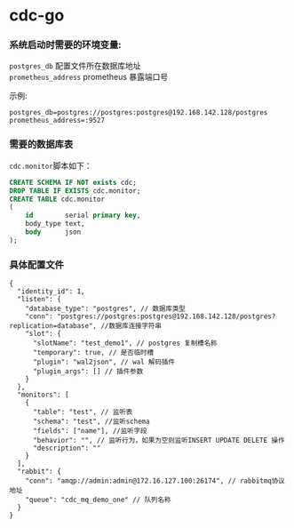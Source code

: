 # cdc-go

### 系统启动时需要的环境变量:  
`postgres_db` 配置文件所在数据库地址  
`prometheus_address`  prometheus 暴露端口号  

示例:
```.env
postgres_db=postgres://postgres:postgres@192.168.142.128/postgres
prometheus_address=:9527
```

### 需要的数据库表

`cdc.monitor`脚本如下：  

```sql
CREATE SCHEMA IF NOT exists cdc;
DROP TABLE IF EXISTS cdc.monitor;
CREATE TABLE cdc.monitor
(
    id        serial primary key,
    body_type text,
    body      json
);
```

### 具体配置文件
```json5
{
  "identity_id": 1, 
  "listen": {
    "database_type": "postgres", // 数据库类型
    "conn": "postgres://postgres:postgres@192.168.142.128/postgres?replication=database", //数据库连接字符串
    "slot": {
      "slotName": "test_demo1", // postgres 复制槽名称
      "temporary": true, // 是否临时槽
      "plugin": "wal2json", // wal 解码插件
      "plugin_args": [] // 插件参数
    }
  },
  "monitors": [
    {
      "table": "test", // 监听表
      "schema": "test", //监听schema
      "fields": ["name"], //监听字段
      "behavior": "", // 监听行为，如果为空则监听INSERT UPDATE DELETE 操作
      "description": ""
    }
  ],
  "rabbit": {
    "conn": "amqp://admin:admin@172.16.127.100:26174", // rabbitmq协议地址
    "queue": "cdc_mq_demo_one" // 队列名称
  }
}

```